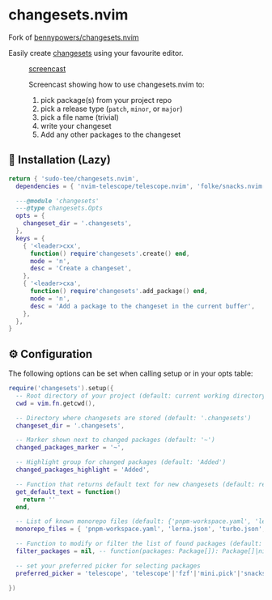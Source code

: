 # changesets.nvim

Fork of [bennypowers/changesets.nvim](https://github.com/bennypowers/changesets.nvim)

Easily create [changesets][cs] using your favourite editor.

<figure>

[screencast][screencast]

  <figcaption>

Screencast showing how to use changesets.nvim to:

1. pick package(s) from your project repo
2. pick a release type (`patch`, `minor`, or `major`)
3. pick a file name (trivial)
4. write your changeset
5. Add any other packages to the changeset

  </figcaption>
</figure>

## 🛌 Installation (Lazy)

```lua
return { 'sudo-tee/changesets.nvim',
  dependencies = { 'nvim-telescope/telescope.nvim', 'folke/snacks.nvim', 'echasnovski/mini.pick', 'ibhagwan/fzf-lua' }, -- choose only one for multi-select

  ---@module 'changesets'
  ---@type changesets.Opts
  opts = {
    changeset_dir = '.changesets',
  },
  keys = {
    { '<leader>cxx',
      function() require'changesets'.create() end,
      mode = 'n',
      desc = 'Create a changeset',
    },
    { '<leader>cxa',
      function() require'changesets'.add_package() end,
      mode = 'n',
      desc = 'Add a package to the changeset in the current buffer',
    },
  },
}
```

## ⚙️ Configuration

The following options can be set when calling setup or in your opts table:

```lua
require('changesets').setup({
  -- Root directory of your project (default: current working directory)
  cwd = vim.fn.getcwd(),

  -- Directory where changesets are stored (default: '.changesets')
  changeset_dir = '.changesets',

  -- Marker shown next to changed packages (default: '~')
  changed_packages_marker = '~',

  -- Highlight group for changed packages (default: 'Added')
  changed_packages_highlight = 'Added',

  -- Function that returns default text for new changesets (default: returns empty string)
  get_default_text = function()
    return ''
  end,

  -- List of known monorepo files (default: {'pnpm-workspace.yaml', 'lerna.json', 'turbo.json', 'nx.json', 'rush.json'})
  monorepo_files = { 'pnpm-workspace.yaml', 'lerna.json', 'turbo.json', 'nx.json', 'rush.json' },

  -- Function to modify or filter the list of found packages (default: nil)
  filter_packages = nil, -- function(packages: Package[]): Package[]|nil

  -- set your preferred picker for selecting packages
  preferred_picker = 'telescope', 'telescope'|'fzf'|'mini.pick'|'snacks'|nil

})
```

[cs]: https://github.com/changesets/changesets
[screencast]: https://github.com/bennypowers/changesets.nvim/assets/1466420/ac1e670a-9be9-4177-99d7-8ae7033c2822
